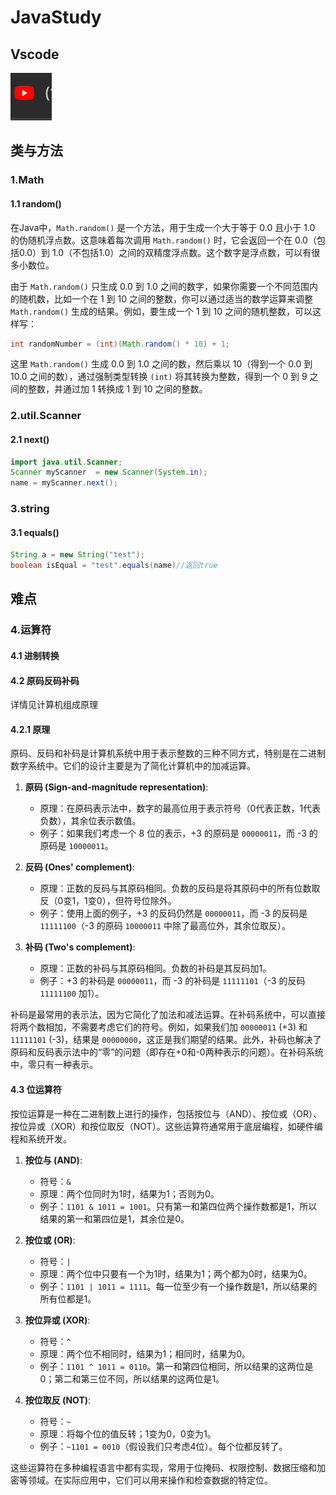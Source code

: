 # JavaStudy

##  Vscode

![image-20231223025026817](assets/image-20231223025026817.png)



## 类与方法

### 1.Math

#### 1.1 random()

在Java中，`Math.random()` 是一个方法，用于生成一个大于等于 0.0 且小于 1.0 的伪随机浮点数。这意味着每次调用 `Math.random()` 时，它会返回一个在 0.0（包括0.0）到 1.0（不包括1.0）之间的双精度浮点数。这个数字是浮点数，可以有很多小数位。

由于 `Math.random()` 只生成 0.0 到 1.0 之间的数字，如果你需要一个不同范围内的随机数，比如一个在 1 到 10 之间的整数，你可以通过适当的数学运算来调整 `Math.random()` 生成的结果。例如，要生成一个 1 到 10 之间的随机整数，可以这样写：

```java
int randomNumber = (int)(Math.random() * 10) + 1;
```

这里 `Math.random()` 生成 0.0 到 1.0 之间的数，然后乘以 10（得到一个 0.0 到 10.0 之间的数），通过强制类型转换 `(int)` 将其转换为整数，得到一个 0 到 9 之间的整数，并通过加 1 转换成 1 到 10 之间的整数。



### 2.util.Scanner

#### 2.1 next()

```java
import java.util.Scanner;
Scanner myScanner  = new Scanner(System.in);
name = myScanner.next();
```

### 3.string

#### 3.1 equals()

```java
String a = new String("test");
boolean isEqual = "test".equals(name)//返回true
```







## 难点

### 4.运算符

#### 4.1 进制转换



#### 4.2 原码反码补码

详情见计算机组成原理

#### 4.2.1 原理

原码、反码和补码是计算机系统中用于表示整数的三种不同方式，特别是在二进制数字系统中。它们的设计主要是为了简化计算机中的加减运算。

1. **原码 (Sign-and-magnitude representation)**: 
   - 原理：在原码表示法中，数字的最高位用于表示符号（0代表正数，1代表负数），其余位表示数值。
   - 例子：如果我们考虑一个 8 位的表示，+3 的原码是 `00000011`，而 -3 的原码是 `10000011`。

2. **反码 (Ones' complement)**:
   - 原理：正数的反码与其原码相同。负数的反码是将其原码中的所有位数取反（0变1，1变0），但符号位除外。
   - 例子：使用上面的例子，+3 的反码仍然是 `00000011`，而 -3 的反码是 `11111100`（-3 的原码 `10000011` 中除了最高位外，其余位取反）。

3. **补码 (Two's complement)**:
   - 原理：正数的补码与其原码相同。负数的补码是其反码加1。
   - 例子：+3 的补码是 `00000011`，而 -3 的补码是 `11111101`（-3 的反码 `11111100` 加1）。

补码是最常用的表示法，因为它简化了加法和减法运算。在补码系统中，可以直接将两个数相加，不需要考虑它们的符号。例如，如果我们加 `00000011` (+3) 和 `11111101` (-3)，结果是 `00000000`，这正是我们期望的结果。此外，补码也解决了原码和反码表示法中的“零”的问题（即存在+0和-0两种表示的问题）。在补码系统中，零只有一种表示。

#### 4.3 位运算符

按位运算是一种在二进制数上进行的操作，包括按位与（AND）、按位或（OR）、按位异或（XOR）和按位取反（NOT）。这些运算符通常用于底层编程，如硬件编程和系统开发。

1. **按位与 (AND)**:
   - 符号：`&`
   - 原理：两个位同时为1时，结果为1；否则为0。
   - 例子：`1101 & 1011 = 1001`。只有第一和第四位两个操作数都是1，所以结果的第一和第四位是1，其余位是0。

2. **按位或 (OR)**:
   - 符号：`|`
   - 原理：两个位中只要有一个为1时，结果为1；两个都为0时，结果为0。
   - 例子：`1101 | 1011 = 1111`。每一位至少有一个操作数是1，所以结果的所有位都是1。

3. **按位异或 (XOR)**:
   - 符号：`^`
   - 原理：两个位不相同时，结果为1；相同时，结果为0。
   - 例子：`1101 ^ 1011 = 0110`。第一和第四位相同，所以结果的这两位是0；第二和第三位不同，所以结果的这两位是1。

4. **按位取反 (NOT)**:
   - 符号：`~`
   - 原理：将每个位的值反转；1变为0，0变为1。
   - 例子：`~1101 = 0010`（假设我们只考虑4位）。每个位都反转了。

这些运算符在多种编程语言中都有实现，常用于位掩码、权限控制、数据压缩和加密等领域。在实际应用中，它们可以用来操作和检查数据的特定位。
